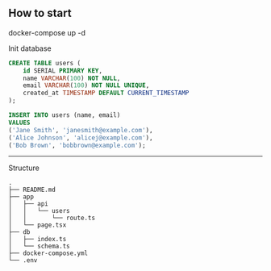How to start
--
docker-compose up -d 

Init database
```sql
CREATE TABLE users (
    id SERIAL PRIMARY KEY,
    name VARCHAR(100) NOT NULL,
    email VARCHAR(100) NOT NULL UNIQUE,
    created_at TIMESTAMP DEFAULT CURRENT_TIMESTAMP
);
```

```sql
INSERT INTO users (name, email)
VALUES
('Jane Smith', 'janesmith@example.com'),
('Alice Johnson', 'alicej@example.com'),
('Bob Brown', 'bobbrown@example.com');
```
---
Structure
```
.
├── README.md
├── app
│   ├── api
│   │   └── users
│   │       └── route.ts
│   └── page.tsx
├── db
│   ├── index.ts
│   └── schema.ts
├── docker-compose.yml
└── .env
```
